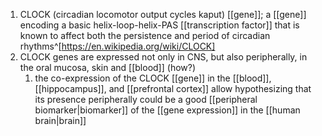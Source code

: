 1. CLOCK (circadian locomotor output cycles kaput) [[gene]]; a [[gene]] encoding a basic helix-loop-helix-PAS [[transcription factor]] that is known to affect both the persistence and period of circadian rhythms^[https://en.wikipedia.org/wiki/CLOCK]
2. CLOCK genes are expressed not only in CNS, but also peripherally, in the oral mucosa, skin and [[blood]] (how?)
	1. the co-expression of the CLOCK [[gene]] in the [[blood]], [[hippocampus]], and [[prefrontal cortex]] allow hypothesizing that its presence peripherally could be a good [[peripheral biomarker|biomarker]] of the [[gene expression]] in the [[human brain|brain]]